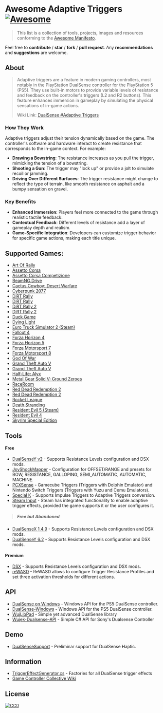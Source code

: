 # Awesome Adaptive Triggers [![Awesome](https://awesome.re/badge.svg)](https://awesome.re)
>This list is a collection of tools, projects, images and resources conforming to the [Awesome Manifesto](https://github.com/sindresorhus/awesome/blob/main/awesome.md).

Feel free to **contribute** / **star** / **fork** / **pull request**. Any **recommendations** and **suggestions** are welcome.

## About
> Adaptive triggers are a feature in modern gaming controllers, most notably in the PlayStation DualSense controller for the PlayStation 5 (PS5). They use built-in motors to provide variable levels of resistance and feedback on the controller's triggers (L2 and R2 buttons). This feature enhances immersion in gameplay by simulating the physical sensations of in-game actions.
>
> Wiki Link: [DualSense #Adaptive Triggers](https://www.pcgamingwiki.com/wiki/Controller:DualSense#Games_with_adaptive_trigger_support)

### How They Work
Adaptive triggers adjust their tension dynamically based on the game. The controller's software and hardware interact to create resistance that corresponds to the in-game context. For example:

- **Drawing a Bowstring**: The resistance increases as you pull the trigger, mimicking the tension of a bowstring.
- **Shooting a Gun**: The trigger may "lock up" or provide a jolt to simulate recoil or jamming.
- **Driving Over Different Surfaces**: The trigger resistance might change to reflect the type of terrain, like smooth resistance on asphalt and a bumpy sensation on gravel.

### Key Benefits
- **Enhanced Immersion**: Players feel more connected to the game through realistic tactile feedback.
- **Contextual Feedback**: Different levels of resistance add a layer of gameplay depth and realism.
- **Game-Specific Integration**: Developers can customize trigger behavior for specific game actions, making each title unique.

## Supported Games:
- [Art Of Rally](https://github.com/Theaninova/ArtOfRallyDSX)
- [Assetto Corsa](https://www.overtake.gg/downloads/race-element.50578/)
- [Assetto Corsa Competizione](https://www.overtake.gg/downloads/race-element.50578/)
- [BeamNG.Drive](https://www.beamng.com/resources/dsx-dualsense-adaptive-triggers.28759/)
- [Cactus Cowboy: Desert Warfare](https://store.steampowered.com/app/2554800/Cactus_Cowboy__Desert_Warfare/)
- [Cyberpunk 2077](https://www.nexusmods.com/cyberpunk2077/mods/4156?tab=description)
- [DiRT Rally](https://github.com/firelight322/dr2ds)
- [DiRT Rally](https://github.com/cosmii02/RacingDSX)
- [DiRT Rally 2](https://github.com/firelight322/dr2ds)
- [DiRT Rally 2](https://github.com/cosmii02/RacingDSX)
- [Duck Game](https://steamcommunity.com/sharedfiles/filedetails/?id=2654985616)
- [Dying Light](https://github.com/WujekFoliarz/Dying-Light-1-DUALSENSE-MOD)
- [Euro Truck Simulator 2 (Steam)](https://github.com/josealissonbr/DualSenseAT/wiki/Tutorial-for-Euro-Truck-Simulator-2)
- [Fallout 4](https://www.nexusmods.com/fallout4/mods/62113/)
- [Forza Horizon 4](https://github.com/cosmii02/RacingDSX)
- [Forza Horizon 5](https://github.com/cosmii02/RacingDSX)
- [Forza Motorsport 7](https://github.com/cosmii02/RacingDSX)
- [Forza Motorsport 8](https://github.com/cosmii02/RacingDSX)
- [God Of War](https://www.nexusmods.com/godofwar/mods/145)
- [Grand Theft Auto V](https://github.com/Killface1980/DualSense4Rockstar)
- [Grand Theft Auto V](https://github.com/zelmer69/dualsense4GTA5/)
- [Half-Life: Alyx](https://github.com/WujekFoliarz/HLA-NoVR-DualSense)
- [Metal Gear Solid V: Ground Zeroes](https://github.com/WujekFoliarz/MGSV-Ground-Zeros-DualSenseMOD)
- [RaceRoom](https://www.overtake.gg/downloads/race-element.50578/)
- [Red Dead Redemption 2](https://github.com/Killface1980/DualSense4Rockstar)
- [Red Dead Redemption 2](https://www.nexusmods.com/reddeadredemption2/mods/1472)
- [Rocket League](https://github.com/josealissonbr/DualSenseAT/releases)
- [Death Stranding](https://github.com/josealissonbr/DualSenseAT/releases)
- [Resident Evil 5 (Steam)](https://github.com/josealissonbr/DualSenseAT/releases)
- [Resident Evil 4](https://github.com/josealissonbr/DualSenseAT/releases)
- [Skyrim Special Edition](https://www.nexusmods.com/skyrimspecialedition/mods/66165)

## Tools
#### Free
- [DualSenseY v2](https://github.com/WujekFoliarz/DualSenseY-v2) - Supports Resistance Levels configuration and DSX mods.
- [JoyShockMapper](https://github.com/Electronicks/JoyShockMapper) - Configuration for OFFSET/RANGE and presets for BOW, RESISTANCE, GALLOPING, SEMI_AUTOMATIC, AUTOMATIC, MACHINE.
- [PCXSense](https://github.com/Denellyne/PCXSense) - Gamecube Triggers (Triggers with Dolphin Emulator) and Nintendo Switch Triggers (Triggers with Yuzu and Cemu Emulators).
- [Special K](https://github.com/SpecialKO) - Supports Impulse Triggers to Adaptive Triggers conversion.
- [Steam Input](https://store.steampowered.com/about/) - Steam has integrated functionality to enable adaptive trigger effects, provided the game supports it or the user configures it.
> ##### *Free but Abandoned*
- [DualSenseX 1.4.9](https://github.com/Paliverse/DualSenseX) - Supports Resistance Levels configuration and DSX mods.
- [DualSenseY 6.2](https://github.com/WujekFoliarz/DualSenseY) - Supports Resistance Levels configuration and DSX mods.
#### Premium
- [DSX](https://store.steampowered.com/app/1812620/DSX/) - Supports Resistance Levels configuration and DSX mods.
- [reWASD](https://rewasd.com) - ReWASD allows to configure Trigger Resistance Profiles and set three activation thresholds for different actions.

## API
- [DualSense on Windows](https://github.com/Ohjurot/DualSense-Windows) - Windows API for the PS5 DualSense controller.
- [DualSense-Windows](https://github.com/mattdevv/DualSense-Windows) - Windows API for the PS5 DualSense controller.
- [WujLibPad](https://github.com/WujekFoliarz/WujLibPad) - Simple yet advanced DualSense library
- [Wujek-Dualsense-API](https://github.com/WujekFoliarz/Wujek-Dualsense-API) - Simple C# API for Sony's Dualsense Controller

## Demo
- [DualSenseSupport](https://github.com/Mxater/DualSenseSupport) - Preliminar support for DualSense Haptic.

## Information
- [TriggerEffectGenerator.cs](https://gist.github.com/Nielk1/6d54cc2c00d2201ccb8c2720ad7538db) - Factories for all DualSense trigger effects
- [Game Controller Collective Wiki](https://controllers.fandom.com/wiki/Sony_DualSense)

## License
[![CC0](http://mirrors.creativecommons.org/presskit/buttons/88x31/svg/cc-zero.svg)](https://creativecommons.org/publicdomain/zero/1.0/)
